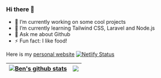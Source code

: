 ### Hi there 👋

<!--
**ben2000tan/ben2000tan** is a ✨ _special_ ✨ repository because its `README.md` (this file) appears on your GitHub profile.

Here are some ideas to get you started:

- 🔭 I’m currently working on some cool projects
- 🌱 I’m currently learning Tailwind CSS, Laravel and Node.js
- 💬 Ask me about Github
- ⚡ Fun fact: I like food!

![Anurag's GitHub stats](https://github-readme-stats.vercel.app/api?username=anuraghazra&count_private=true)

https://docs.github.com/en/account-and-profile/setting-up-and-managing-your-github-profile/customizing-your-profile/managing-your-profile-readme
-->

- 🔭 I’m currently working on some cool projects
- 🌱 I’m currently learning Tailwind CSS, Laravel and Node.js
- 💬 Ask me about Github
- ⚡ Fun fact: I like food!

Here is my [personal website](https://brave-darwin-175514.netlify.app)
[![Netlify Status](https://api.netlify.com/api/v1/badges/511f421c-b4bd-4246-8748-4235f3f406a3/deploy-status)](https://app.netlify.com/sites/brave-darwin-175514/deploys)

<!-- ![Ben's's GitHub stats](https://github-readme-stats.vercel.app/api?username=ben2000tan&count_private=true&show_icons=true)
[![Top Langs](https://github-readme-stats.vercel.app/api/top-langs/?username=anuraghazra&layout=compact?&langs_count=8)](https://github.com/anuraghazra/github-readme-stats)

<a href="https://github.com/anuraghazra/github-readme-stats">
  <img align="center" src="https://github-readme-stats.vercel.app/api/pin/?username=anuraghazra&repo=github-readme-stats" />
</a>
<a href="https://github.com/anuraghazra/convoychat">
  <img align="center" src="https://github-readme-stats.vercel.app/api/pin/?username=anuraghazra&repo=convoychat" />
</a>
 -->
 
| <a href="https://github.com/anuraghazra/github-readme-stats"><img align="center" src="https://github-readme-stats.vercel.app/api?username=ben2000tan&show_icons=true&count_private=true&include_all_commits=true&theme=buefy&hide_border=true" alt="Ben's github stats" /></a> | <a href="https://github.com/anuraghara/github-readme-stats"><img align="center" src="https://github-readme-stats.vercel.app/api/top-langs/?username=ben2000tan&layout=compact&theme=buefy&hide_border=true?&langs_count=8" /></a> |
| ------------- | ------------- |


